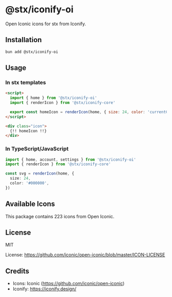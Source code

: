 # @stx/iconify-oi

Open Iconic icons for stx from Iconify.

## Installation

```bash
bun add @stx/iconify-oi
```

## Usage

### In stx templates

```html
<script>
  import { home } from '@stx/iconify-oi'
  import { renderIcon } from '@stx/iconify-core'

  export const homeIcon = renderIcon(home, { size: 24, color: 'currentColor' })
</script>

<div class="icon">
  {!! homeIcon !!}
</div>
```

### In TypeScript/JavaScript

```typescript
import { home, account, settings } from '@stx/iconify-oi'
import { renderIcon } from '@stx/iconify-core'

const svg = renderIcon(home, {
  size: 24,
  color: '#000000',
})
```

## Available Icons

This package contains 223 icons from Open Iconic.

## License

MIT

License: https://github.com/iconic/open-iconic/blob/master/ICON-LICENSE

## Credits

- Icons: Iconic (https://github.com/iconic/open-iconic)
- Iconify: https://iconify.design/
